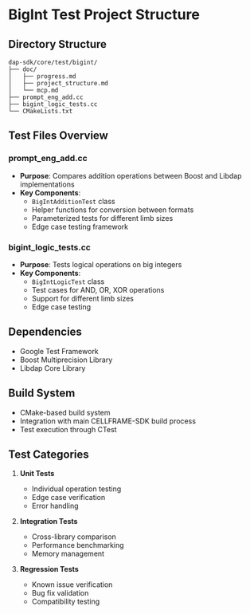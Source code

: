 # BigInt Test Project Structure

## Directory Structure
```
dap-sdk/core/test/bigint/
├── doc/
│   ├── progress.md
│   ├── project_structure.md
│   └── mcp.md
├── prompt_eng_add.cc
├── bigint_logic_tests.cc
└── CMakeLists.txt
```

## Test Files Overview

### prompt_eng_add.cc
- **Purpose**: Compares addition operations between Boost and Libdap implementations
- **Key Components**:
  - `BigIntAdditionTest` class
  - Helper functions for conversion between formats
  - Parameterized tests for different limb sizes
  - Edge case testing framework

### bigint_logic_tests.cc
- **Purpose**: Tests logical operations on big integers
- **Key Components**:
  - `BigIntLogicTest` class
  - Test cases for AND, OR, XOR operations
  - Support for different limb sizes
  - Edge case testing

## Dependencies
- Google Test Framework
- Boost Multiprecision Library
- Libdap Core Library

## Build System
- CMake-based build system
- Integration with main CELLFRAME-SDK build process
- Test execution through CTest

## Test Categories
1. **Unit Tests**
   - Individual operation testing
   - Edge case verification
   - Error handling

2. **Integration Tests**
   - Cross-library comparison
   - Performance benchmarking
   - Memory management

3. **Regression Tests**
   - Known issue verification
   - Bug fix validation
   - Compatibility testing 